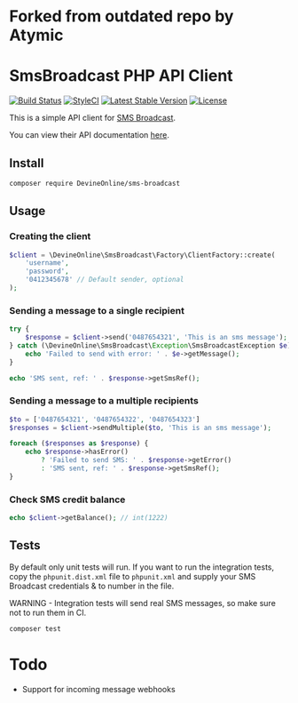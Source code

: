 # Forked from outdated repo by Atymic

# SmsBroadcast PHP API Client
[![Build Status](https://travis-ci.org/DevineOnline/sms-broadcast-php.svg?branch=master)](https://travis-ci.org/DevineOnline/sms-broadcast-php) [![StyleCI](https://github.styleci.io/repos/190493163/shield?branch=master)](https://github.styleci.io/repos/190493163) [![Latest Stable Version](https://poser.pugx.org/DevineOnline/sms-broadcast/v/stable)](https://packagist.org/packages/DevineOnline/sms-broadcast) [![License](https://poser.pugx.org/DevineOnline/sms-broadcast/license)](https://packagist.org/packages/DevineOnline/sms-broadcast)

This is a simple API client for [SMS Broadcast](https://www.smsbroadcast.com.au/).

You can view their API documentation [here](https://www.smsbroadcast.com.au/Advanced%20HTTP%20API.pdf).

## Install

```bash
composer require DevineOnline/sms-broadcast
```


## Usage

### Creating the client

```php
$client = \DevineOnline\SmsBroadcast\Factory\ClientFactory::create(
    'username',
    'password',
    '0412345678' // Default sender, optional
);
```

### Sending a message to a single recipient
```php
try {
    $response = $client->send('0487654321', 'This is an sms message');
} catch (\DevineOnline\SmsBroadcast\Exception\SmsBroadcastException $e) {
    echo 'Failed to send with error: ' . $e->getMessage();
}

echo 'SMS sent, ref: ' . $response->getSmsRef();
```

### Sending a message to a multiple recipients
```php
$to = ['0487654321', '0487654322', '0487654323']
$responses = $client->sendMultiple($to, 'This is an sms message');

foreach ($responses as $response) {
    echo $response->hasError()
        ? 'Failed to send SMS: ' . $response->getError()
        : 'SMS sent, ref: ' . $response->getSmsRef();
}
```


### Check SMS credit balance
```php
echo $client->getBalance(); // int(1222)
```

## Tests
By default only unit tests will run. If you want to run the integration tests, copy the `phpunit.dist.xml` file to `phpunit.xml` and supply your SMS Broadcast credentials & to number in the file.

WARNING - Integration tests will send real SMS messages, so make sure not to run them in CI.

```bash
composer test
```

# Todo
- Support for incoming message webhooks
